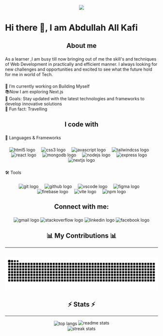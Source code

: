 <div align="center">
  <img height="195" src="https://i.ibb.co.com/CKjmRJRR/Purple-Abstract-Graphic-Design-Linked-In-Article-Cover-Image-1.png"  />
</div>

###

<h1 align="left">Hi there 👋, I am Abdullah All Kafi</h1>

###

<h2 align="center">About me</h2>

###

<p align="left">As a learner ,I am busy till now bringing out of me the skill's and techniques of Web Development in practically and efficient manner. I always looking for new challenges and opportunities and excited to see what the future hold for me in world of Tech.</p>

###

<p align="left">🔭 I’m currently working on Building Myself<br>📚Now I am  exploring Next.js<br>🎯 Goals: Stay updated with the latest technologies and frameworks to develop innovative solutions<br>🎲 Fun fact: Travelling</p>

###

<h2 align="center">I code with</h2>

###

<p align="left">🚀 Languages & Frameworks</p>

###

<div align="center">
  <img src="https://cdn.jsdelivr.net/gh/devicons/devicon/icons/html5/html5-original.svg" height="40" alt="html5 logo"  />
  <img width="12" />
  <img src="https://skillicons.dev/icons?i=css" height="40" alt="css3 logo"  />
  <img width="12" />
  <img src="https://cdn.simpleicons.org/javascript/F7DF1E" height="40" alt="javascript logo"  />
  <img width="12" />
  <img src="https://cdn.simpleicons.org/tailwindcss/06B6D4" height="40" alt="tailwindcss logo"  />
  <img width="12" />
  <img src="https://cdn.jsdelivr.net/gh/devicons/devicon/icons/react/react-original.svg" height="40" alt="react logo"  />
  <img width="12" />
  <img src="https://skillicons.dev/icons?i=mongodb" height="40" alt="mongodb logo"  />
  <img width="12" />
  <img src="https://cdn.jsdelivr.net/gh/devicons/devicon/icons/nodejs/nodejs-original.svg" height="40" alt="nodejs logo"  />
  <img width="12" />
  <img src="https://skillicons.dev/icons?i=express" height="40" alt="express logo"  />
  <img width="12" />
  <img src="https://cdn.jsdelivr.net/gh/devicons/devicon/icons/nextjs/nextjs-original.svg" height="40" alt="nextjs logo"  />
</div>

###

<p align="left">🛠️ Tools</p>

###

<div align="center">
  <img src="https://cdn.simpleicons.org/git/F05032" height="40" alt="git logo"  />
  <img width="12" />
  <img src="https://skillicons.dev/icons?i=github" height="40" alt="github logo"  />
  <img width="12" />
  <img src="https://skillicons.dev/icons?i=vscode" height="40" alt="vscode logo"  />
  <img width="12" />
  <img src="https://skillicons.dev/icons?i=figma" height="40" alt="figma logo"  />
  <img width="12" />
  <img src="https://skillicons.dev/icons?i=firebase" height="40" alt="firebase logo"  />
  <img width="12" />
  <img src="https://skillicons.dev/icons?i=vite" height="40" alt="vite logo"  />
  <img width="12" />
  <img src="https://cdn.jsdelivr.net/gh/devicons/devicon/icons/npm/npm-original-wordmark.svg" height="40" alt="npm logo"  />
</div>

###

<h2 align="center">Connect with me:</h2>

###

<div align="center">
  <img src="https://raw.githubusercontent.com/maurodesouza/profile-readme-generator/master/src/assets/icons/social/gmail/default.svg" width="52" height="40" alt="gmail logo"  />
  <img src="https://raw.githubusercontent.com/maurodesouza/profile-readme-generator/master/src/assets/icons/social/stackoverflow/default.svg" width="52" height="40" alt="stackoverflow logo"  />
  <img src="https://raw.githubusercontent.com/maurodesouza/profile-readme-generator/master/src/assets/icons/social/linkedin/default.svg" width="52" height="40" alt="linkedin logo"  />
  <img src="https://raw.githubusercontent.com/maurodesouza/profile-readme-generator/master/src/assets/icons/social/facebook/default.svg" width="52" height="40" alt="facebook logo"  />
</div>

###

<div align="center">
  <h2>📊 My Contributions 📊</h2>
  <hr>
  <br>
  <picture>
  <source
    media="(prefers-color-scheme: dark)"
    srcset="https://raw.githubusercontent.com/jiadalfahmid/jiadalfahmid/output/github-contribution-grid-snake-dark.svg"
  />
  <source
    media="(prefers-color-scheme: light)"
    srcset="https://raw.githubusercontent.com/jiadalfahmid/jiadalfahmid/output/github-contribution-grid-snake.svg"
  />
  <img
    alt="github contribution grid snake animation"
    src="https://raw.githubusercontent.com/jiadalfahmid/jiadalfahmid/output/github-contribution-grid-snake.svg"
  />
</picture>
</div>

<h2 align="center">⚡ Stats ⚡</h2>
<hr>
<div align="center">
    <img width=325 align="center" src="https://github-readme-stats-salesp07.vercel.app/api/top-langs/?username=rjkafi&hide=HTML&langs_count=8&layout=compact&theme=jolly&border_radius=10&size_weight=0.5&count_weight=0.5&exclude_repo=github-readme-stats" alt="top langs" />
  <img width=390 height=170 src="https://github-readme-stats-salesp07.vercel.app/api?username=rjkafi&count_private=true&show_icons=true&theme=jolly&rank_icon=github&border_radius=10" alt="readme stats" />
  <br/>
  <img width=390 height=170 src="https://github-readme-streak-stats-salesp07.vercel.app/?user=rjkafi&count_private=true&theme=jolly&border_radius=10" alt="streak stats"/>
</div>

###
